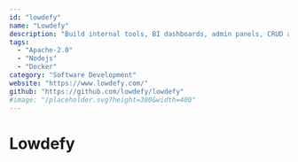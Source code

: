 ```yaml
---
id: "lowdefy"
name: "Lowdefy"
description: "Build internal tools, BI dashboards, admin panels, CRUD apps and workflows in minutes using YAML / JSON on an self-hosted, open-source platform. Connect to your data sources, host via Serverless, Netlify or Docker."
tags:
  - "Apache-2.0"
  - "Nodejs"
  - "Docker"
category: "Software Development"
website: "https://www.lowdefy.com/"
github: "https://github.com/lowdefy/lowdefy"
#image: "/placeholder.svg?height=300&width=400"
---
```


# Lowdefy
